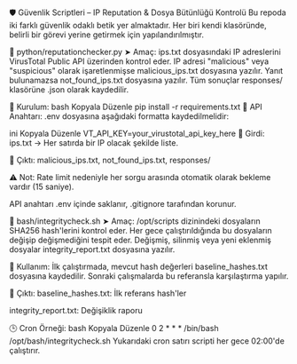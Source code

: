 🛡️ Güvenlik Scriptleri – IP Reputation & Dosya Bütünlüğü Kontrolü
Bu repoda iki farklı güvenlik odaklı betik yer almaktadır. Her biri kendi klasöründe, belirli bir görevi yerine getirmek için yapılandırılmıştır.

📂 python/reputationchecker.py
➤ Amaç:
ips.txt dosyasındaki IP adreslerini VirusTotal Public API üzerinden kontrol eder. IP adresi "malicious" veya "suspicious" olarak işaretlenmişse malicious_ips.txt dosyasına yazılır. Yanıt bulunamazsa not_found_ips.txt dosyasına yazılır. Tüm sonuçlar responses/ klasörüne .json olarak kaydedilir.

🔧 Kurulum:
bash
Kopyala
Düzenle
pip install -r requirements.txt
🔐 API Anahtarı:
.env dosyasına aşağıdaki formatta kaydedilmelidir:

ini
Kopyala
Düzenle
VT_API_KEY=your_virustotal_api_key_here
📁 Girdi:
ips.txt → Her satırda bir IP olacak şekilde liste.

📁 Çıktı:
malicious_ips.txt, not_found_ips.txt, responses/

⚠️ Not:
Rate limit nedeniyle her sorgu arasında otomatik olarak bekleme vardır (15 saniye).

API anahtarı .env içinde saklanır, .gitignore tarafından korunur.

📂 bash/integritycheck.sh
➤ Amaç:
/opt/scripts dizinindeki dosyaların SHA256 hash'lerini kontrol eder. Her gece çalıştırıldığında bu dosyaların değişip değişmediğini tespit eder. Değişmiş, silinmiş veya yeni eklenmiş dosyalar integrity_report.txt dosyasına yazılır.

🧩 Kullanım:
İlk çalıştırmada, mevcut hash değerleri baseline_hashes.txt dosyasına kaydedilir. Sonraki çalışmalarda bu referansla karşılaştırma yapılır.

📁 Çıktı:
baseline_hashes.txt: İlk referans hash'ler

integrity_report.txt: Değişiklik raporu

🕒 Cron Örneği:
bash
Kopyala
Düzenle
0 2 * * * /bin/bash /opt/bash/integritycheck.sh
Yukarıdaki cron satırı scripti her gece 02:00'de çalıştırır.

